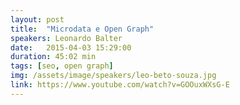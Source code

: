 ```yaml
---
layout: post
title:  "Microdata e Open Graph"
speakers: Leonardo Balter
date:   2015-04-03 15:29:00
duration: 45:02 min
tags: [seo, open graph]
img: /assets/image/speakers/leo-beto-souza.jpg
link: https://www.youtube.com/watch?v=GOOuxWXsG-E
---
```

